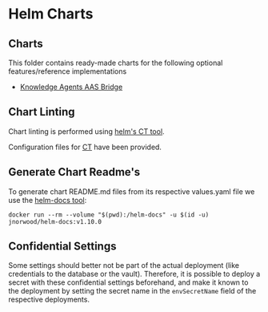 <!--
 * Copyright (c) 2023 SAP SE 
 * Copyright (c) 2023 T-Systems International GmbH 
 * Copyright (c) 2022,2023 Contributors to the Eclipse Foundation
 *
 * See the NOTICE file(s) distributed with this work for additional
 * information regarding copyright ownership.
 *
 * This program and the accompanying materials are made available under the
 * terms of the Apache License, Version 2.0 which is available at
 * https://www.apache.org/licenses/LICENSE-2.0.
 *
 * Unless required by applicable law or agreed to in writing, software
 * distributed under the License is distributed on an "AS IS" BASIS, WITHOUT
 * WARRANTIES OR CONDITIONS OF ANY KIND, either express or implied. See the
 * License for the specific language governing permissions and limitations
 * under the License.
 *
 * SPDX-License-Identifier: Apache-2.0
-->

# Helm Charts

## Charts

This folder contains ready-made charts for the following optional features/reference implementations

- [Knowledge Agents AAS Bridge](aas-bridge)

## Chart Linting

Chart linting is performed using [helm's CT tool](https://github.com/helm/chart-testing).

Configuration files for [CT](config/chart-testing-config.yaml) have been provided.

## Generate Chart Readme's

To generate chart README.md files from its respective values.yaml file we use the [helm-docs tool](https://github.com/norwoodj/helm-docs):

```shell
docker run --rm --volume "$(pwd):/helm-docs" -u $(id -u) jnorwood/helm-docs:v1.10.0
```

## Confidential Settings

Some settings should better not be part of the actual deployment (like credentials to the database or the vault). Therefore, it is possible to deploy a secret with these confidential settings beforehand, and make it known to the deployment by setting the secret name in the `envSecretName` field of the respective deployments.
